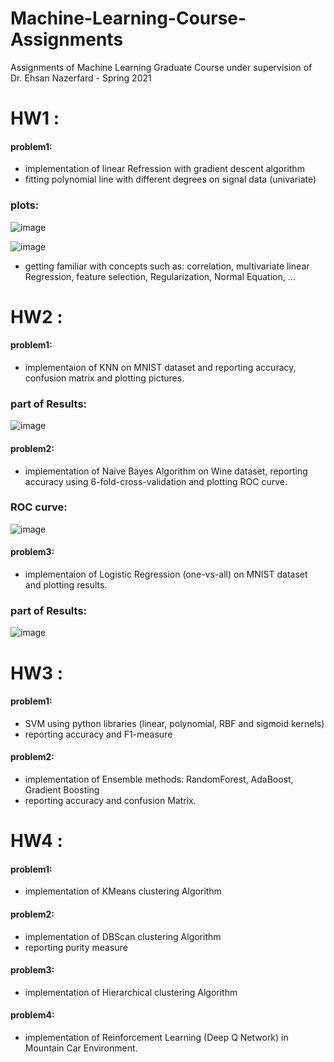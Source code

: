 # Machine-Learning-Course-Assignments
Assignments of Machine Learning Graduate Course under supervision of Dr. Ehsan Nazerfard - Spring 2021  

# HW1 :  
#### problem1:  
* implementation of linear Refression with gradient descent algorithm 
* fitting polynomial line with different degrees on signal data (univariate)  

### plots:  
![image](https://user-images.githubusercontent.com/44861408/135860937-a91d12c9-4497-4cc9-a552-ad3e9f414dcb.png)  
  
![image](https://user-images.githubusercontent.com/44861408/135860978-70db061a-b0c7-4b3f-b229-8aa099a5b3ef.png)



* getting familiar with concepts such as: correlation, multivariate linear Regression, feature selection, Regularization, Normal Equation, ...

# HW2 :  
#### problem1:  
* implementaion of KNN on MNIST dataset and reporting accuracy, confusion matrix and plotting pictures.  
### part of Results:  
![image](https://user-images.githubusercontent.com/44861408/135861592-c1710831-f352-4e4e-8228-0aed3b16f57d.png)

#### problem2:  
* implementation of Naive Bayes Algorithm on Wine dataset, reporting accuracy using 6-fold-cross-validation and plotting ROC curve. 
### ROC curve:  
![image](https://user-images.githubusercontent.com/44861408/135861769-26ffb57d-b3a9-4874-a890-90f89780b021.png)

#### problem3:  
* implementaion of Logistic Regression (one-vs-all) on MNIST dataset and plotting results.

### part of Results:  
![image](https://user-images.githubusercontent.com/44861408/135861906-1b8d550c-ce26-46dc-bd23-8146d185500c.png)


# HW3 :  
#### problem1:  
* SVM using python libraries (linear, polynomial, RBF and sigmoid kernels)
* reporting accuracy and F1-measure
#### problem2:  
* implementation of Ensemble methods: RandomForest, AdaBoost, Gradient Boosting
* reporting accuracy and confusion Matrix.  

# HW4 :  
#### problem1:  
* implementation of KMeans clustering Algorithm

#### problem2:  
* implementation of DBScan clustering Algorithm
* reporting purity measure

#### problem3:  
* implementation of Hierarchical clustering Algorithm

#### problem4:  
* implementation of Reinforcement Learning (Deep Q Network) in Mountain Car Environment.

